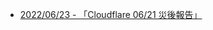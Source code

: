 - [2022/06/23 - 「Cloudflare 06/21 災後報告」](https://www.facebook.com/110694344098040/posts/553097589857711/)
